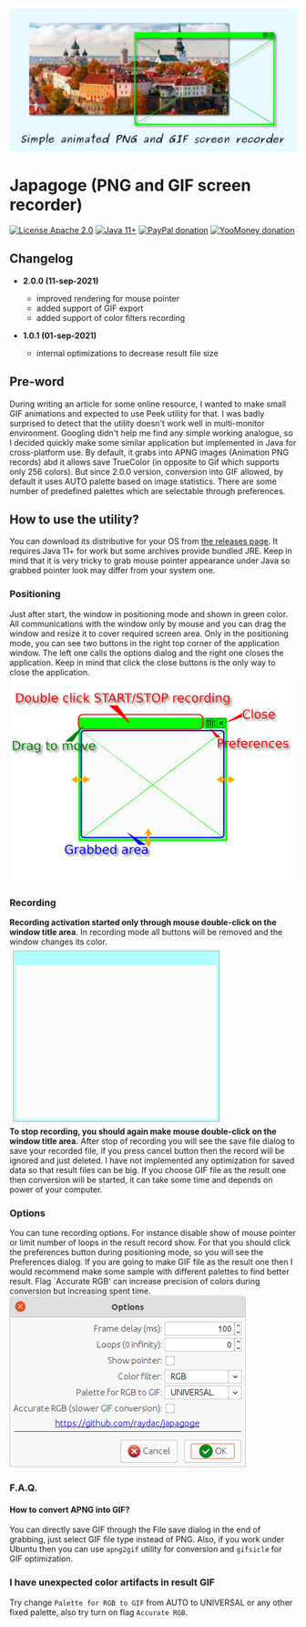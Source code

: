 ![Banner image](assets/banner.png)

# Japagoge (PNG and GIF screen recorder)

[![License Apache 2.0](https://img.shields.io/badge/license-Apache%20License%202.0-green.svg)](http://www.apache.org/licenses/LICENSE-2.0)
[![Java 11+](https://img.shields.io/badge/java-11%2b-green.svg)](https://bell-sw.com/pages/downloads/#/java-11-lts)
[![PayPal donation](https://img.shields.io/badge/donation-PayPal-cyan.svg)](https://www.paypal.com/cgi-bin/webscr?cmd=_s-xclick&hosted_button_id=AHWJHJFBAWGL2)
[![YooMoney donation](https://img.shields.io/badge/donation-Yoo.money-blue.svg)](https://yoomoney.ru/to/41001158080699)

## Changelog

- __2.0.0 (11-sep-2021)__
  - improved rendering for mouse pointer
  - added support of GIF export
  - added support of color filters recording

- __1.0.1 (01-sep-2021)__
  - internal optimizations to decrease result file size

## Pre-word

During writing an article for some online resource, I wanted to make small GIF animations and expected to use Peek
utility for that. I was badly surprised to detect that the utility doesn't work well in multi-monitor environment.
Googling didn't help me find any simple working analogue, so I decided quickly make some similar application but
implemented in Java for cross-platform use. By default, it grabs into APNG images (Animation PNG records) abd it allows
save TrueColor (in opposite to Gif which supports only 256 colors). But since 2.0.0 version, conversion into GIF
allowed, by default it uses AUTO palette based on image statistics. There are some number of predefined palettes which
are selectable through preferences.

## How to use the utility?

You can download its distributive for your OS from [the releases page](https://github.com/raydac/japagoge/releases). It
requires Java 11+ for work but some archives provide bundled JRE. Keep in mind that it is very tricky to grab mouse
pointer appearance under Java so grabbed pointer look may differ from your system one.

### Positioning

Just after start, the window in positioning mode and shown in green color. All communications with the window only by
mouse and you can drag the window and resize it to cover required screen area. Only in the positioning mode, you can see
two buttons in the right top corner of the application window. The left one calls the options dialog and the right one
closes the application. Keep in mind that click the close buttons is the only way to close the application.      
![Positioning state](assets/screens/state_positioning.png)

### Recording

__Recording activation started only through mouse double-click on the window title area__. In recording mode all buttons
will be removed and the window changes its color.   
![Positioning state](assets/screens/state_recording.png)   
__To stop recording, you should again make mouse double-click on the window title area.__ After stop of recording you
will see the save file dialog to save your recorded file, if you press cancel button then the record will be ignored and
just deleted. I have not implemented any optimization for saved data so that result files can be big. If you choose GIF
file as the result one then conversion will be started, it can take some time and depends on power of your computer.

### Options

You can tune recording options. For instance disable show of mouse pointer or limit number of loops in the result record
show. For that you should click the preferences button during positioning mode, so you will see the Preferences dialog.
If you are going to make GIF file as the result one then I would recommend make some sample with different palettes to
find better result. Flag `Accurate RGB' can increase precision of colors during conversion but increasing spent
time.    
![Positioning state](assets/screens/state_preferences.png)

### F.A.Q.

#### How to convert APNG into GIF?

You can directly save GIF through the File save dialog in the end of grabbing, just select GIF file type instead of PNG.
Also, if you work under Ubuntu then you can use `apng2gif` utility for conversion and `gifsicle` for GIF optimization.

### I have unexpected color artifacts in result GIF

Try change `Palette for RGB to GIF` from AUTO to UNIVERSAL or any other fixed palette, also try turn on
flag `Accurate RGB`.
